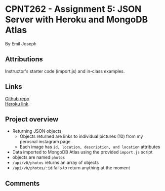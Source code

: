 # CPNT262 - Assignment 5: JSON Server with Heroku and MongoDB Atlas

By Emil Joseph

## Attributions

Instructor's starter code (import.js) and in-class examples.

## Links

[Github repo](https://github.com/ejoseph89/cpnt262-a5).  
[Heroku link]().

## Project overview

- Returning JSON objects
  - Objects returned are links to individual pictures (10) from my perosnal instagram page
  - Each image has `id, location, description, and location` attributes
- Data imported to MongoDB Atlas using the provided `import.js` script
- objects are named `photos`
- `/api/v0/photos` returns an array of objects
- `/api/v0/photos/:id` fails to return anything at the moment

## Comments
